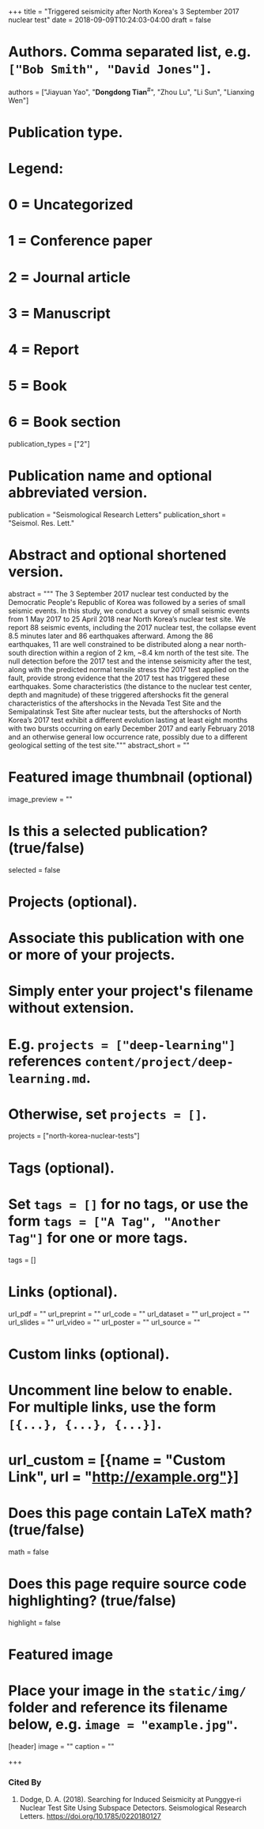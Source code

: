 +++
title = "Triggered seismicity after North Korea's 3 September 2017 nuclear test"
date = 2018-09-09T10:24:03-04:00
draft = false

# Authors. Comma separated list, e.g. `["Bob Smith", "David Jones"]`.
authors = ["Jiayuan Yao", "**Dongdong Tian**<sup>#</sup>", "Zhou Lu", "Li Sun", "Lianxing Wen"]

# Publication type.
# Legend:
# 0 = Uncategorized
# 1 = Conference paper
# 2 = Journal article
# 3 = Manuscript
# 4 = Report
# 5 = Book
# 6 = Book section
publication_types = ["2"]

# Publication name and optional abbreviated version.
publication = "Seismological Research Letters"
publication_short = "Seismol. Res. Lett."

# Abstract and optional shortened version.
abstract = """
The 3 September 2017 nuclear test conducted by the Democratic People's Republic of Korea
was followed by a series of small seismic events. In this study, we conduct a survey of
small seismic events from 1 May 2017 to 25 April 2018 near North Korea’s nuclear test site.
We report 88 seismic events, including the 2017 nuclear test, the collapse event 8.5 minutes
later and 86 earthquakes afterward. Among the 86 earthquakes, 11 are well constrained to be
distributed along a near north-south direction within a region of 2 km, ~8.4 km north of the test site.
The null detection before the 2017 test and the intense seismicity after the test,
along with the predicted normal tensile stress the 2017 test applied on the fault,
provide strong evidence that the 2017 test has triggered these earthquakes.
Some characteristics (the distance to the nuclear test center, depth and magnitude)
of these triggered aftershocks fit the general characteristics of the aftershocks
in the Nevada Test Site and the Semipalatinsk Test Site after nuclear tests,
but the aftershocks of North Korea’s 2017 test exhibit a different evolution
lasting at least eight months with two bursts occurring on early December 2017
and early February 2018 and an otherwise general low occurrence rate,
possibly due to a different geological setting of the test site."""
abstract_short = ""

# Featured image thumbnail (optional)
image_preview = ""

# Is this a selected publication? (true/false)
selected = false

# Projects (optional).
#   Associate this publication with one or more of your projects.
#   Simply enter your project's filename without extension.
#   E.g. `projects = ["deep-learning"]` references `content/project/deep-learning.md`.
#   Otherwise, set `projects = []`.
projects = ["north-korea-nuclear-tests"]

# Tags (optional).
#   Set `tags = []` for no tags, or use the form `tags = ["A Tag", "Another Tag"]` for one or more tags.
tags = []

# Links (optional).
url_pdf = ""
url_preprint = ""
url_code = ""
url_dataset = ""
url_project = ""
url_slides = ""
url_video = ""
url_poster = ""
url_source = ""

# Custom links (optional).
#   Uncomment line below to enable. For multiple links, use the form `[{...}, {...}, {...}]`.
# url_custom = [{name = "Custom Link", url = "http://example.org"}]

# Does this page contain LaTeX math? (true/false)
math = false

# Does this page require source code highlighting? (true/false)
highlight = false

# Featured image
# Place your image in the `static/img/` folder and reference its filename below, e.g. `image = "example.jpg"`.
[header]
image = ""
caption = ""

+++

### Cited By

1.  Dodge, D. A. (2018). 
    Searching for Induced Seismicity at Punggye‐ri Nuclear Test Site Using Subspace Detectors. 
    Seismological Research Letters. 
    https://doi.org/10.1785/0220180127
